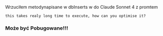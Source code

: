 Wrzuciłem metodynapisane w dbInserts w do Claude Sonnet 4  z promtem

```this takes realy long time to execute, how can you optimise it?```

### Może być Pobugowane!!!

